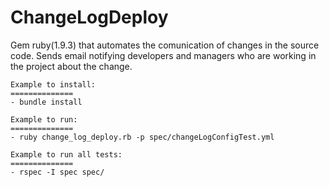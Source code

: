 ChangeLogDeploy
==========

Gem ruby(1.9.3) that automates the comunication of changes in the source code. 
Sends email notifying developers and managers who are working in the project about the change.

	Example to install:	
	==============
    - bundle install

    Example to run:	
	==============
    - ruby change_log_deploy.rb -p spec/changeLogConfigTest.yml

    Example to run all tests:	
	==============
    - rspec -I spec spec/